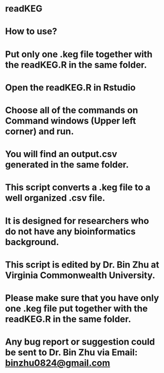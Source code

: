 # readKEG
# How to use?
# Put only one .keg file together with the readKEG.R in the same folder. 
# Open the readKEG.R in Rstudio
# Choose all of the commands on Command windows (Upper left corner) and run.
# You will find an output.csv generated in the same folder.

# This script converts a .keg file to a well organized .csv file. 

# It is designed for researchers who do not have any bioinformatics background.

# This script is edited by Dr. Bin Zhu at Virginia Commonwealth University.

# Please make sure that you have only one .keg file put together with the readKEG.R in the same folder.

# Any bug report or suggestion could be sent to Dr. Bin Zhu via Email: binzhu0824@gmail.com
